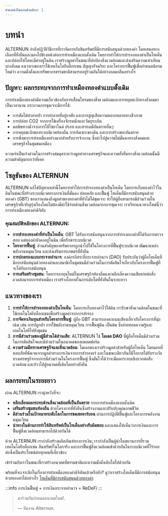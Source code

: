```yaml
---
ตำแหน่งในแถบด้านข้าง: 1
---
```


# บทนำ

ALTERNUN กำลังปฏิวัติวิธีการที่เราจัดการกับสินทรัพย์ที่มีการสนับสนุนด้วยทองคำ โดยเสนอทางเลือกที่ยั่งยืนและมองไปข้างหน้าต่อการทำเหมืองแบบดั้งเดิม โดยการทำให้การสำรองทองคำเป็นโทเค็นและปล่อยให้โลหะมีค่าอยู่ในดิน เราสร้างมูลค่าในขณะที่ปกป้องสิ่งแวดล้อมและส่งเสริมความเท่าเทียมทางสังคม แนวทางของเราใช้เทคโนโลยีบล็อกเชน สัญญาอัจฉริยะ และโครงการฟื้นฟูเพื่อกำหนดนิยามใหม่ว่า ความมั่งคั่งและทรัพยากรธรรมชาติสามารถอยู่ร่วมกันได้อย่างกลมกลืนอย่างไร

## ปัญหา: ผลกระทบจากการทำเหมืองทองคำแบบดั้งเดิม
การทำเหมืองทองคำมีความเกี่ยวข้องกับการเสื่อมโทรมของสิ่งแวดล้อมและการหยุดชะงักทางสังคมมาเป็นเวลานาน กระบวนการขุดเจาะมีการใช้:
- การตัดไม้ทำลายป่า การทำลายที่อยู่อาศัย และการสูญเสียความหลากหลายทางชีวภาพ
- การปล่อย CO2 จากการใช้เครื่องจักรหนักและวัตถุระเบิด
- มลพิษทางน้ำจากการใช้ไซยาไนด์ ปรอท และสารเคมีอันตรายอื่นๆ
- การหยุดชะงักของระบบนิเวศท้องถิ่น การกัดเซาะของดิน และการสร้างขยะอันตราย
- การพึ่งพาการทำเหมืองอย่างมากสำหรับการจ้างงาน ซึ่งนำไปสู่ความไม่มั่นคงทางสังคมและเศรษฐกิจในชุมชนเหมือง

ความจำเป็นเร่งด่วนในการสร้างสมดุลระหว่างมูลค่าทางเศรษฐกิจและความยั่งยืนทางสิ่งแวดล้อมนั้นมีความสำคัญมากกว่าที่เคย

## โซลูชันของ ALTERNUN
ALTERNUN แก้ไขปัญหาเหล่านี้โดยการทำให้การสำรองทองคำเป็นโทเค็น โดยการเก็บทองคำไว้ในดินในขณะที่สร้างระบบนิเวศทางการเงินที่มั่นคง ปลอดภัย และฟื้นฟู โทเค็นที่มีการสนับสนุนด้วยทองคำ (GBT) ของเราแสดงถึงมูลค่าของทองคำที่ยังไม่ได้ขุดเจาะ ทำให้ผู้ถือสามารถมีส่วนร่วมในเศรษฐกิจที่เจริญรุ่งเรืองโดยไม่ต้องมีค่าใช้จ่ายด้านสิ่งแวดล้อมจากการขุดเจาะ เราเรียกแนวทางใหม่นี้ว่า การทำเหมืองทองคำดิจิทัล

### คุณสมบัติหลักของ ALTERNUN:
- **การสำรองทองคำที่ทำเป็นโทเค็น**: GBT ได้รับการสนับสนุนจากการสำรองทองคำที่ได้รับการตรวจสอบ แต่ทองคำยังคงอยู่ในดิน เพื่อรักษาระบบนิเวศ
- **โครงการฟื้นฟู**: ส่วนสำคัญของทรัพยากรถูกนำไปใช้ในโครงการที่ฟื้นฟูระบบนิเวศ พัฒนาแหล่งพลังงานหมุนเวียน และส่งเสริมการเกษตรที่ยั่งยืน
- **การปกครองแบบกระจายอำนาจ**: องค์กรอิสระที่กระจายอำนาจ (DAO) รับประกันว่าผู้ถือโทเค็นที่มีการสนับสนุนด้วยทองคำและสมาชิกในชุมชนมีส่วนร่วมในการตัดสินใจเกี่ยวกับโครงการฟื้นฟูที่จะได้รับการสนับสนุน
- **การเสริมสร้างชุมชน**: โดยการลงทุนใหม่ในเศรษฐกิจท้องถิ่นและหลีกเลี่ยงความเสียหายต่อสิ่งแวดล้อมจากการทำเหมือง เราสร้างโอกาสในการเติบโตที่ยั่งยืนในระยะยาว

## แนวทางของเรา
1. **การทำให้การสำรองทองคำเป็นโทเค็น**: โดยการเก็บทองคำไว้ใต้ดิน เรารักษาสิ่งแวดล้อมในขณะที่ใช้เทคโนโลยีบล็อกเชนเพื่อสร้างมูลค่าจากการสำรอง
2. **การจัดหาเงินทุนสำหรับโครงการฟื้นฟู**: ผู้ถือ GBT สามารถลงคะแนนเสียงเกี่ยวกับโครงการที่มุ่งเน้น เช่น การปลูกป่า การใช้พลังงานหมุนเวียน การฟื้นฟูดิน เป็นต้น ซึ่งถ่ายทอดความรู้และเทคโนโลยีไปยังชุมชน
3. **การมีส่วนร่วมของผู้มีส่วนได้ส่วนเสีย**: ALTERNUN ใช้ **โมเดล DAO** ที่ผู้ถือโทเค็นมีส่วนร่วมในการตัดสินใจและมีส่วนร่วมในอนาคตของแพลตฟอร์ม
4. **ความร่วมมือทางเศรษฐกิจและสิ่งแวดล้อม**: โมเดลของเราสร้างมูลค่าสำหรับผู้ถือโทเค็น โดยมอบที่หลบภัยที่ชัดเจนจากมูลค่าทางการเงินจากการสำรองแร่ และในขณะเดียวกันก็มีโอกาสได้รับรางวัลทางเศรษฐกิจจากการมีส่วนร่วมในโครงการฟื้นฟู ซึ่งมั่นใจได้ว่าจะมีผลกระทบเชิงบวกต่อสิ่งแวดล้อม และก้าวไปสู่อนาคตที่เติบโตอย่างยั่งยืน

## ผลกระทบในระยะยาว
ผ่าน ALTERNUN เรามุ่งหวังที่จะ:
- **หลีกเลี่ยงผลกระทบด้านสิ่งแวดล้อมที่เป็นอันตราย** จากการทำเหมืองแบบดั้งเดิม
- **เสริมสร้างชุมชนท้องถิ่น** ด้วยโครงการที่ยั่งยืนซึ่งสร้างงานและปรับปรุงคุณภาพชีวิต
- **มีส่วนร่วมในเป้าหมายระดับโลกในการชดเชยคาร์บอน** ผ่านการปฏิบัติฟื้นฟูและโครงการพลังงานหมุนเวียน
- **นำทางในด้านการทำให้สินทรัพย์เป็นโทเค็นอย่างรับผิดชอบ** และแสดงให้เห็นว่าการเงินและการฟื้นฟูสิ่งแวดล้อมสามารถไปด้วยกันได้

ด้วย ALTERNUN เรากำลังสร้างผลิตภัณฑ์ทางการเงิน; เรากำลังเป็นผู้นำในขบวนการที่รวมเทคโนโลยีบล็อกเชน สินทรัพย์ในโลกจริง และการฟื้นฟูสิ่งแวดล้อมเข้าด้วยกันในระบบนิเวศที่ไร้รอยต่อซึ่งเป็นประโยชน์ต่อทุกคนที่เกี่ยวข้อง

เข้าร่วมกับเราในขณะที่เราสร้างอนาคตที่ธรรมชาติและความมั่งคั่งเติบโตไปด้วยกัน

พร้อมที่จะเจาะลึกในเรื่องการทำเหมืองทองคำดิจิทัลแล้วหรือยัง? ดูว่าเราสร้างโทเค็นที่มีการสนับสนุนด้วยทองคำได้อย่างไร [โทเค็นที่มีการสนับสนุนด้วยทองคำ](/docs/tutorial-basics/gold-backed-tokens)

:::info
การเงินฟื้นฟู + การเงินกระจายอำนาจ = ReDeFi 
:::

> มาร่วมกันกำหนดอนาคตใหม่!.
>
> — ทีมงาน Alternun.
